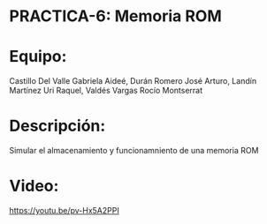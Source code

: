 # PRACTICA-6: Memoria ROM

# Equipo:
Castillo Del Valle Gabriela Aideé,
Durán Romero José Arturo,
Landín Martínez Uri Raquel,
Valdés Vargas Rocío Montserrat

# Descripción:
Simular el almacenamiento y funcionamniento de una memoria ROM

# Video:
https://youtu.be/pv-Hx5A2PPI
